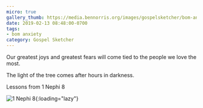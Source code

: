 ```yaml
---
micro: true
gallery_thumb: https://media.bennorris.org/images/gospelsketcher/bom-anxiety-study/1-nephi-8-01.jpg
date: 2019-02-13 08:48:00-0700
tags:
- bom anxiety
category: Gospel Sketcher
---
```


Our greatest joys and greatest fears will come tied to the people we love the most.

The light of the tree comes after hours in darkness.

Lessons from 1 Nephi 8

![1 Nephi 8](https://media.bennorris.org/images/gospelsketcher/bom-anxiety-study/1-nephi-8-01.jpg){:loading="lazy"}